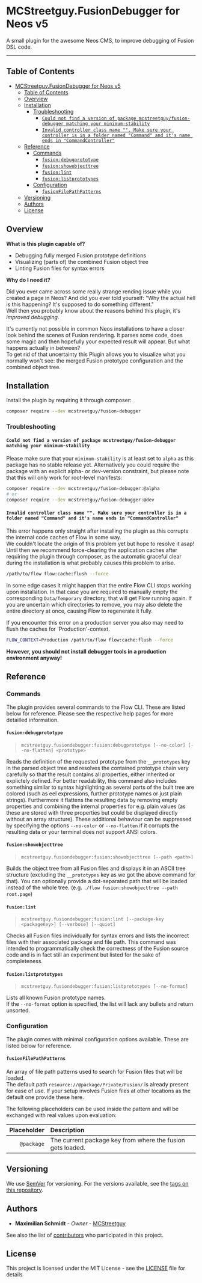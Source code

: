 # MCStreetguy.FusionDebugger for Neos v5

A small plugin for the awesome Neos CMS, to improve debugging of Fusion DSL code.

-------
## Table of Contents

- [MCStreetguy.FusionDebugger for Neos v5](#mcstreetguyfusiondebugger-for-neos-v5)
  - [Table of Contents](#table-of-contents)
  - [Overview](#overview)
  - [Installation](#installation)
    - [Troubleshooting](#troubleshooting)
      - [`Could not find a version of package mcstreetguy/fusion-debugger matching your minimum-stability`](#could-not-find-a-version-of-package-mcstreetguyfusion-debugger-matching-your-minimum-stability)
      - [`Invalid controller class name "". Make sure your controller is in a folder named "Command" and it's name ends in "CommandController"`](#invalid-controller-class-name--make-sure-your-controller-is-in-a-folder-named-command-and-its-name-ends-in-commandcontroller)
  - [Reference](#reference)
    - [Commands](#commands)
      - [`fusion:debugprototype`](#fusiondebugprototype)
      - [`fusion:showobjecttree`](#fusionshowobjecttree)
      - [`fusion:lint`](#fusionlint)
      - [`fusion:listprototypes`](#fusionlistprototypes)
    - [Configuration](#configuration)
      - [`fusionFilePathPatterns`](#fusionfilepathpatterns)
  - [Versioning](#versioning)
  - [Authors](#authors)
  - [License](#license)

## Overview

**What is this plugin capable of?**

- Debugging fully merged Fusion prototype definitions
- Visualizing (parts of) the combined Fusion object tree
- Linting Fusion files for syntax errors

**Why do I need it?**

Did you ever came across some really strange rending issue while you created a page in Neos?
And did you ever told yourself: "Why the actual hell is this happening? It's supposed to do something different."  
Well then you probably know about the reasons behind this plugin, it's _improved debugging_.

It's currently not possible in common Neos installations to have a closer look behind the scenes of Fusion rendering.
It parses some code, does some magic and then hopefully your expected result will appear.
But what happens actually in between?  
To get rid of that uncertainty this Plugin allows you to visualize what you normally won't see: the merged Fusion prototype configuration and the combined object tree.

## Installation

Install the plugin by requiring it through composer:

``` bash
composer require --dev mcstreetguy/fusion-debugger
```

### Troubleshooting

#### `Could not find a version of package mcstreetguy/fusion-debugger matching your minimum-stability`

Please make sure that your `minimum-stability` is at least set to `alpha` as this package has no stable release yet.
Alternatively you could require the package with an explicit alpha- or dev-version constraint, but please note that this will only work for root-level manifests:

``` bash
composer require --dev mcstreetguy/fusion-debugger:@alpha
# or
composer require --dev mcstreetguy/fusion-debugger:@dev
```

#### `Invalid controller class name "". Make sure your controller is in a folder named "Command" and it's name ends in "CommandController"`

This error happens only straight after installing the plugin as this corrupts the internal code caches of Flow in some way.  
We couldn't locate the origin of this problem yet but hope to resolve it asap!
Until then we recommend force-clearing the application caches after requiring the plugin through composer, as the automatic graceful clear during the installation is what probably causes this problem to arise.

``` bash
/path/to/flow flow:cache:flush --force
```

In some edge cases it might happen that the entire Flow CLI stops working upon installation.
In that case you are required to manually empty the corresponding `Data/Temporary` directory, that will get Flow running again.
If you are uncertain which directories to remove, you may also delete the entire directory at once, causing Flow to regenerate it fully.

If you encounter this error on a production server you also may need to flush the caches for 'Production'-context.  

``` bash
FLOW_CONTEXT=Production /path/to/flow flow:cache:flush --force
```

**However, you should not install debugger tools in a production environment anyway!**

## Reference

### Commands

The plugin provides several commands to the Flow CLI. These are listed below for reference.
Please see the respective help pages for more detailled information.

#### `fusion:debugprototype`
  
> `mcstreetguy.fusiondebugger:fusion:debugprototype [--no-color] [--no-flatten] <prototype>`

Reads the definition of the requested prototype from the `__prototypes` key in the parsed object tree and resolves the contained prototype chain very carefully so that the result contains all properties, either inherited or explictely defined.
For better readability, this command also includes something similar to syntax highlighting as several parts of the built tree are colored (such as eel expressions, further prototype names or just plain strings). Furthermore it flattens the resulting data by removing empty properties and combining the internal properties for e.g. plain values (as these are stored with three properties but could be displayed directly without an array structure).
These additional behaviour can be suppressed by specifying the options `--no-color` or `--no-flatten` if it corrupts the resulting data or your terminal does not support ANSI colors.

#### `fusion:showobjecttree`

> `mcstreetguy.fusiondebugger:fusion:showobjecttree [--path <path>]`

Builds the object tree from all Fusion files and displays it in an ASCII tree structure (excluding the `__prototypes` key as we got the above command for that).
You can optionally provide a dot-separated path that will be loaded instead of the whole tree. (e.g. `./flow fusion:showobjecttree --path root.page`)

#### `fusion:lint`

> `mcstreetguy.fusiondebugger:fusion:lint [--package-key <packageKey>] [--verbose] [--quiet]`

Checks all Fusion files individually for syntax errors and lists the incorrect files with their associated package and file path.
This command was intended to programmatically check the correctness of the Fusion source code and is in fact still an experiment but listed for the sake of completeness.

#### `fusion:listprototypes`

> `mcstreetguy.fusiondebugger:fusion:listprototypes [--no-format]`

Lists all known Fusion prototype names.  
If the `--no-format` option is specified, the list will lack any bullets and return unsorted.

### Configuration

The plugin comes with minimal configuration options available. These are listed below for reference.

#### `fusionFilePathPatterns`

An array of file path patterns used to search for Fusion files that will be loaded.  
The default path `resource://@package/Private/Fusion/` is already present for ease of use.
If your setup involves Fusion files at other locations as the default one provide these here.

The following placeholders can be used inside the pattern and will be exchanged with real values upon evaluation:

| **Placeholder** | **Description** |
|----------------:|:----------------|
| `@package` | The current package key from where the fusion gets loaded. |

## Versioning

We use [SemVer](http://semver.org/) for versioning. For the versions available, see the [tags on this repository](https://github.com/MCStreetguy/fusion-debugger/tags). 

## Authors

* **Maximilian Schmidt** - _Owner_ - [MCStreetguy](https://github.com/MCStreetguy/)

See also the list of [contributors](https://github.com/MCStreetguy/fusion-debugger/contributors) who participated in this project.

## License

This project is licensed under the MIT License - see the [LICENSE](LICENSE) file for details
